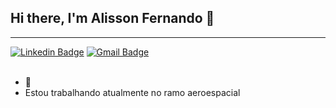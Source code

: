 ## Hi there, I'm Alisson Fernando 👋
----
[![Linkedin Badge](https://img.shields.io/badge/-Alisson%20Fernando-007dbb?style=flat-square&logo=Linkedin&logoColor=white&link=https://www.linkedin.com/in/alissonfernandosoares/)](https://www.linkedin.com/in/alissonfernandosoares/) 
[![Gmail Badge](https://img.shields.io/badge/-batista.als.@gmail.com-007dbb?style=flat-square&logo=Gmail&logoColor=white&link=mailto:batista.als.f@gmail.com)](mailto:batista.als.f@gmail.com)
<br />
<br />



- 🔭 
-  Estou trabalhando atualmente no ramo aeroespacial

